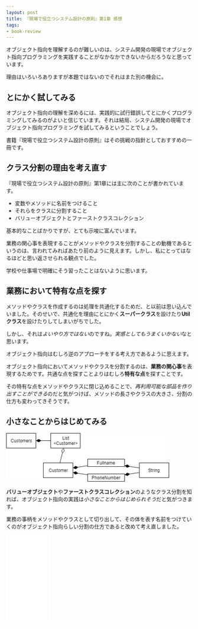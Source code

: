 ```yaml
---
layout: post
title: 『現場で役立つシステム設計の原則』第1章 感想
tags: 
- book-review
---
```


オブジェクト指向を理解するのが難しいのは、システム開発の現場でオブジェクト指向プログラミングを実践することがなかなかできないからだろうなと思っています。

理由はいろいろありますが本題ではないのでそれはまた別の機会に。

## とにかく試してみる

オブジェクト指向の理解を深めるには、実践的に試行錯誤してとにかくプログラミングしてみるのがよいと信じています。それは結局、システム開発の現場でオブジェクト指向プログラミングを試してみるということでしょう。

書籍『現場で役立つシステム設計の原則』はその挑戦の指針としておすすめの一冊です。

## クラス分割の理由を考え直す

『現場で役立つシステム設計の原則』第1章には主に次のことが書かれています。

- 変数やメソッドに名前をつけること
- それらをクラスに分割すること
- バリューオブジェクトとファーストクラスコレクション

基本的なことばかりですが、とても示唆に富んでいます。

業務の関心事を表現することがメソッドやクラスを分割することの動機であるというのは、言われてみればあたり前のように見えます。しかし、私にとってはなるほどと思い返させられる観点でした。

学校や仕事場で明確にそう習ったことはないように思います。

## 業務において特有な点を探す

メソッドやクラスを作成するのは処理を共通化するためだ、と以前は思い込んでいました。そのせいで、共通化を理由にとにかく**スーパークラス**を設けたり**Utilクラス**を設けたりしてしまいがちでした。

しかし、それは*よいやり方ではない*のですね。*実感としてもうまくいかない*なと思います。

オブジェクト指向はむしろ逆のアプローチをする考え方であるように思えます。

オブジェクト指向においてメソッドやクラスを分割するのは、**業務の関心事**を表現するためです。共通な点を探すことよりはむしろ**特有な点**を探すことです。

その特有な点をメソッドやクラスに閉じ込めることで、*再利用可能な部品を作り出すことができる*のだと気がつけば、メソッドの長さやクラスの大きさ、分割の仕方も変わってきそうです。

## 小さなことからはじめてみる

![バリューオブジェクトとファーストクラスコレクション](../images/2018-03-10-principles-of-the-systems-architecture-1st-chapter-review/class-diagram.png)

**バリューオブジェクト**や**ファーストクラスコレクション**のようなクラス分割を知れば、オブジェクト指向の実践は*小さなことからはじめられそう*だと気がつきます。

業務の事柄をメソッドやクラスとして切り出して、その体を表す名前をつけていくのがオブジェクト指向らしい分割の仕方であると改めて考え直しました。

<iframe style="width:120px;height:240px;" marginwidth="0" marginheight="0" scrolling="no" frameborder="0" src="//rcm-fe.amazon-adsystem.com/e/cm?lt1=_blank&bc1=000000&IS2=1&bg1=FFFFFF&fc1=000000&lc1=0000FF&t=fukuchiharuki-22&language=ja_JP&o=9&p=8&l=as4&m=amazon&f=ifr&ref=as_ss_li_til&asins=477419087X&linkId=2b9828df19fc653e5502e5b478d32c90"></iframe>